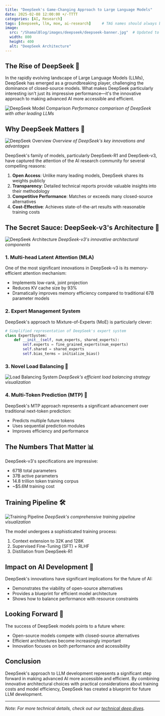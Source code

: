 ```yaml
---
title: "DeepSeek's Game-Changing Approach to Large Language Models"
date: 2025-02-08 12:00:00 +/-TTTT
categories: [AI, Research]
tags: [deepseek, llm, moe, ai-research]     # TAG names should always be lowercase
image:
  src: "/ShamalBlog/images/deepseek/deepseek-banner.jpg"  # Updated to match your banner image
  width: 800
  height: 400
  alt: "DeepSeek Architecture"
---
```


## The Rise of DeepSeek 🚀

In the rapidly evolving landscape of Large Language Models (LLMs), DeepSeek has emerged as a groundbreaking player, challenging the dominance of closed-source models. What makes DeepSeek particularly interesting isn't just its impressive performance—it's the innovative approach to making advanced AI more accessible and efficient.

![DeepSeek Model Comparison](/ShamalBlog/images/deepseek/model-comparison.png)
*Performance comparison of DeepSeek with other leading LLMs*

## Why DeepSeek Matters 🎯

![DeepSeek Overview](/ShamalBlog/images/deepseek/deepseek-overview.jpg)
*Overview of DeepSeek's key innovations and advantages*

DeepSeek's family of models, particularly DeepSeek-R1 and DeepSeek-v3, have captured the attention of the AI research community for several compelling reasons:

1. **Open Access**: Unlike many leading models, DeepSeek shares its weights publicly
2. **Transparency**: Detailed technical reports provide valuable insights into their methodology
3. **Competitive Performance**: Matches or exceeds many closed-source alternatives
4. **Cost-Effective**: Achieves state-of-the-art results with reasonable training costs

## The Secret Sauce: DeepSeek-v3's Architecture 🧠

![DeepSeek Architecture](/ShamalBlog/images/deepseek/deepseek-arch.jpg)
*DeepSeek-v3's innovative architectural components*

### 1. Multi-head Latent Attention (MLA)
One of the most significant innovations in DeepSeek-v3 is its memory-efficient attention mechanism:
- Implements low-rank, joint projection
- Reduces KV cache size by 93%
- Dramatically improves memory efficiency compared to traditional 67B parameter models

### 2. Expert Management System
DeepSeek's approach to Mixture-of-Experts (MoE) is particularly clever:

```python
# Simplified representation of DeepSeek's expert system
class ExpertSystem:
    def __init__(self, num_experts, shared_experts):
        self.experts = fine_grained_experts(num_experts)
        self.shared = shared_experts
        self.bias_terms = initialize_bias()
```

### 3. Novel Load Balancing 🔄

![Load Balancing System](/ShamalBlog/images/deepseek/load-balancing.jpg)
*DeepSeek's efficient load balancing strategy visualization*

### 4. Multi-Token Prediction (MTP) 🎯

DeepSeek's MTP approach represents a significant advancement over traditional next-token prediction:
- Predicts multiple future tokens
- Uses sequential prediction modules
- Improves efficiency and performance

## The Numbers That Matter 📊

DeepSeek-v3's specifications are impressive:
- 671B total parameters
- 37B active parameters
- 14.8 trillion token training corpus
- ~$5.6M training cost

## Training Pipeline 🛠️

![Training Pipeline](/ShamalBlog/images/deepseek/training.jpg)
*DeepSeek's comprehensive training pipeline visualization*

The model undergoes a sophisticated training process:
1. Context extension to 32K and 128K
2. Supervised Fine-Tuning (SFT) + RLHF
3. Distillation from DeepSeek-R1

## Impact on AI Development 🌟

DeepSeek's innovations have significant implications for the future of AI:
- Demonstrates the viability of open-source alternatives
- Provides a blueprint for efficient model architecture
- Shows how to balance performance with resource constraints

## Looking Forward 🔮

The success of DeepSeek models points to a future where:
- Open-source models compete with closed-source alternatives
- Efficient architectures become increasingly important
- Innovation focuses on both performance and accessibility

## Conclusion

DeepSeek's approach to LLM development represents a significant step forward in making advanced AI more accessible and efficient. By combining innovative architectural choices with practical considerations about training costs and model efficiency, DeepSeek has created a blueprint for future LLM development.

---

*Note: For more technical details, check out our [technical deep dives](/ShamalBlog/tags/ai-research/).* 